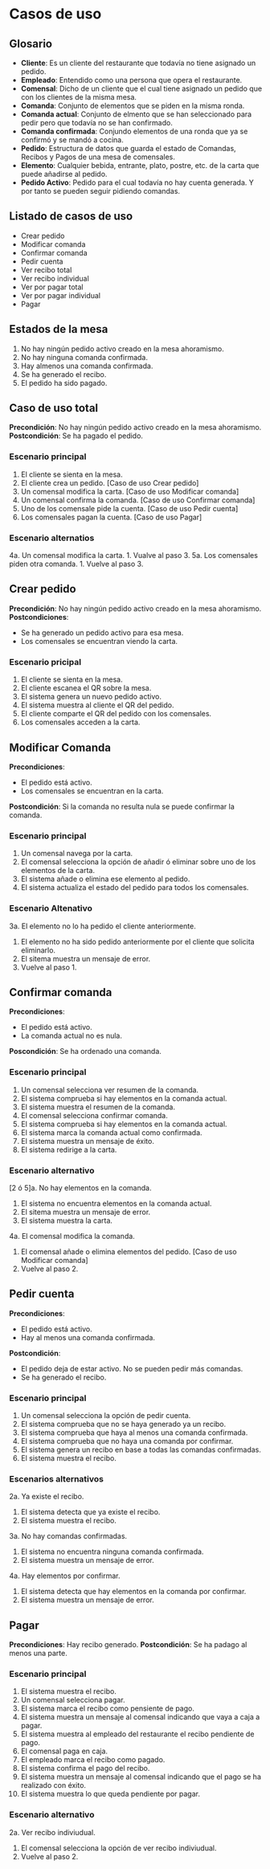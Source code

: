 # Casos de uso

## Glosario

- **Cliente**: Es un cliente del restaurante que todavía no tiene asignado un pedido.
- **Empleado**: Entendido como una persona que opera el restaurante.
- **Comensal**: Dicho de un cliente que el cual tiene asignado un pedido que con los clientes de la misma mesa.
- **Comanda**: Conjunto de elementos que se piden en la misma ronda.
- **Comanda actual**: Conjunto de elmento que se han seleccionado para pedir pero que todavía no se han confirmado.
- **Comanda confirmada**: Conjundo elementos de una ronda que ya se confirmó y se mandó a cocina.
- **Pedido**: Estructura de datos que guarda el estado de Comandas, Recibos y Pagos de una mesa de comensales.
- **Elemento**: Cualquier bebida, entrante, plato, postre, etc. de la carta que puede añadirse al pedido.
- **Pedido Activo**: Pedido para el cual todavía no hay cuenta generada. Y por tanto se pueden seguir pidiendo comandas.

## Listado de casos de uso

- Crear pedido
- Modificar comanda
- Confirmar comanda
- Pedir cuenta
- Ver recibo total
- Ver recibo individual
- Ver por pagar total
- Ver por pagar individual
- Pagar

## Estados de la mesa

1. No hay ningún pedido activo creado en la mesa ahoramismo.
2. No hay ninguna comanda confirmada.
3. Hay almenos una comanda confirmada.
4. Se ha generado el recibo.
5. El pedido ha sido pagado.

## Caso de uso total

**Precondición**: No hay ningún pedido activo creado en la mesa ahoramismo.
**Postcondición**: Se ha pagado el pedido.

### Escenario principal

1. El cliente se sienta en la mesa.
2. El cliente crea un pedido. [Caso de uso Crear pedido]
3. Un comensal modifica la carta. [Caso de uso Modificar comanda]
4. Un comensal confirma la comanda. [Caso de uso Confirmar comanda]
5. Uno de los comensale pide la cuenta. [Caso de uso Pedir cuenta]
6. Los comensales pagan la cuenta. [Caso de uso Pagar]

### Escenario alternatios

4a. Un comensal modifica la carta.
    1. Vualve al paso 3. 
5a. Los comensales piden otra comanda.
    1. Vuelve al paso 3.

## Crear pedido

**Precondición**: No hay ningún pedido activo creado en la mesa ahoramismo.  
**Postcondiciones**:

- Se ha generado un pedido activo para esa mesa.
- Los comensales se encuentran viendo la carta.

### Escenario pricipal

1. El cliente se sienta en la mesa.
2. El cliente escanea el QR sobre la mesa.
3. El sistema genera un nuevo pedido activo.
4. El sistema muestra al cliente el QR del pedido.
5. El cliente comparte el QR del pedido con los comensales.
6. Los comensales acceden a la carta.

## Modificar Comanda

**Precondiciones**:

- El pedido está activo.
- Los comensales se encuentran en la carta.

**Postcondición**: Si la comanda no resulta nula se puede confirmar la comanda.

### Escenario principal
1. Un comensal navega por la carta.
2. El comensal selecciona la opción de añadir ó eliminar sobre uno de los elementos de la carta.
3. El sistema añade o elimina ese elemento al pedido.
4. El sistema actualiza el estado del pedido para todos los comensales.

### Escenario Altenativo

3a. El elemento no lo ha pedido el cliente anteriormente.
1. El elemento no ha sido pedido anteriormente por el cliente que solicita eliminarlo.
2. El sitema muestra un mensaje de error.
3. Vuelve al paso 1.

## Confirmar comanda

**Precondiciones**:

- El pedido está activo.
- La comanda actual no es nula.

**Poscondición**: Se ha ordenado una comanda.

### Escenario principal

1. Un comensal selecciona ver resumen de la comanda.
2. El sistema comprueba si hay elementos en la comanda actual.
3. El sistema muestra el resumen de la comanda.
4. El comensal selecciona confirmar comanda.
5. El sistema comprueba si hay elementos en la comanda actual.
6. El sistema marca la comanda actual como confirmada.
7. El sistema muestra un mensaje de éxito.
8. El sistema redirige a la carta.

### Escenario alternativo

[2 ó 5]a. No hay elementos en la comanda.
1. El sistema no encuentra elementos en la comanda actual.
2. El sitema muestra un mensaje de error.
3. El sistema muestra la carta.

4a. El comensal modifica la comanda.
1. El comensal añade o elimina elementos del pedido. [Caso de uso Modificar comanda]
2. Vuelve al paso 2.

## Pedir cuenta

**Precondiciones**:

- El pedido está activo.
- Hay al menos una comanda confirmada.

**Postcondición**:

- El pedido deja de estar activo. No se pueden pedir más comandas.
- Se ha generado el recibo.

### Escenario principal

1. Un comensal selecciona la opción de pedir cuenta.
2. El sistema comprueba que no se haya generado ya un recibo.
3. El sistema comprueba que haya al menos una comanda confirmada. 
4. El sistema comprueba que no haya una comanda por confirmar.
5. El sistema genera un recibo en base a todas las comandas confirmadas.
6. El sistema muestra el recibo.

### Escenarios alternativos

2a. Ya existe el recibo.
1. El sistema detecta que ya existe el recibo.
2. El sistema muestra el recibo.

3a. No hay comandas confirmadas.
1. El sistema no encuentra ninguna comanda confirmada.
2. El sistema muestra un mensaje de error.

4a. Hay elementos por confirmar.
1. El sistema detecta que hay elementos en la comanda por confirmar.
2. El sistema muestra un mensaje de error.

## Pagar

**Precondiciones**: Hay recibo generado.
**Postcondición**: Se ha padago al menos una parte.

### Escenario principal

1. El sistema muestra el recibo.
2. Un comensal selecciona pagar.
3. El sistema marca el recibo como pensiente de pago.
4. El sistema muestra un mensaje al comensal indicando que vaya a caja a pagar.
5. El sistema muestra al empleado del restaurante el recibo pendiente de pago.
6. El comensal paga en caja.
7. El empleado marca el recibo como pagado.
8. El sistema confirma el pago del recibo.
9. El sistema muestra un mensaje al comensal indicando que el pago se ha realizado con éxito.
10. El sistema muestra lo que queda pendiente por pagar.

### Escenario alternativo

2a. Ver recibo indiviudual.
1. El comensal selecciona la opción de ver recibo indiviudual.
2. Vuelve al paso 2.

